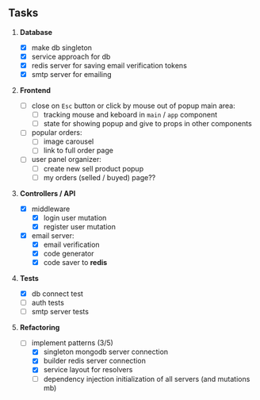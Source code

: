 ## Tasks

1. **Database**

   - [x] make db singleton
   - [x] service approach for db
   - [x] redis server for saving email verification tokens
   - [x] smtp server for emailing

2. **Frontend**

   - [ ] close on `Esc` button or click by mouse out of popup main area:
     - [ ] tracking mouse and keboard in `main` / `app` component
     - [ ] state for showing popup and give to props in other components
   - [ ] popular orders:
     - [ ] image carousel
     - [ ] link to full order page
   - [ ] user panel organizer:
     - [ ] create new sell product popup
     - [ ] my orders (selled / buyed) page??

3. **Controllers / API**

   - [x] middleware
     - [x] login user mutation
     - [x] register user mutation
   - [x] email server:
     - [x] email verification
     - [x] code generator
     - [x] code saver to **redis**

4. **Tests**

   - [x] db connect test
   - [ ] auth tests
   - [ ] smtp server tests

5. **Refactoring**
   - [ ] implement patterns (3/5)
     - [x] singleton mongodb server connection
     - [x] builder redis server connection
     - [x] service layout for resolvers
     - [ ] dependency injection initialization of all servers (and mutations mb)
